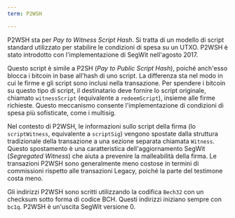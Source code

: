 ```yaml
---
term: P2WSH

---
```

P2WSH sta per *Pay to Witness Script Hash*. Si tratta di un modello di script standard utilizzato per stabilire le condizioni di spesa su un UTXO. P2WSH è stato introdotto con l'implementazione di SegWit nell'agosto 2017.

Questo script è simile a P2SH (*Pay to Public Script Hash*), poiché anch'esso blocca i bitcoin in base all'hash di uno script. La differenza sta nel modo in cui le firme e gli script sono inclusi nella transazione. Per spendere i bitcoin su questo tipo di script, il destinatario deve fornire lo script originale, chiamato `witnessScript` (equivalente a `redeemScript`), insieme alle firme richieste. Questo meccanismo consente l'implementazione di condizioni di spesa più sofisticate, come i multisig.

Nel contesto di P2WSH, le informazioni sullo script della firma (lo `scriptWitness`, equivalente a `scriptSig`) vengono spostate dalla struttura tradizionale della transazione a una sezione separata chiamata `Witness`. Questo spostamento è una caratteristica dell'aggiornamento SegWit (*Segregated Witness*) che aiuta a prevenire la malleabilità della firma. Le transazioni P2WSH sono generalmente meno costose in termini di commissioni rispetto alle transazioni Legacy, poiché la parte del testimone costa meno.

Gli indirizzi P2WSH sono scritti utilizzando la codifica `Bech32` con un checksum sotto forma di codice BCH. Questi indirizzi iniziano sempre con `bc1q`. P2WSH è un'uscita SegWit versione 0.